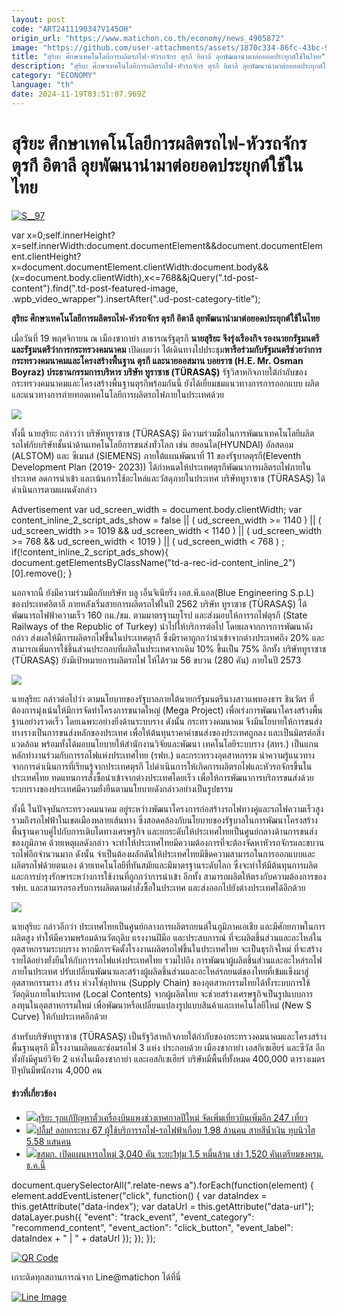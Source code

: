 ```yaml
---
layout: post
code: "ART2411190347V145OH"
origin_url: "https://www.matichon.co.th/economy/news_4905872"
image: "https://github.com/user-attachments/assets/1870c334-86fc-43bc-93d8-357864d9a17a"
title: "สุริยะ ศึกษาเทคโนโลยีการผลิตรถไฟ-หัวรถจักร ตุรกี อิตาลี ลุยพัฒนานำมาต่อยอดประยุกต์ใช้ในไทย"
description: "สุริยะ ศึกษาเทคโนโลยีการผลิตรถไฟ-หัวรถจักร ตุรกี อิตาลี ลุยพัฒนานำมาต่อยอดประยุกต์ใช้ในไทย"
category: "ECONOMY"
language: "th"
date: 2024-11-19T03:51:07.969Z
---
```


# สุริยะ ศึกษาเทคโนโลยีการผลิตรถไฟ-หัวรถจักร ตุรกี อิตาลี ลุยพัฒนานำมาต่อยอดประยุกต์ใช้ในไทย

[![](https://www.matichon.co.th/wp-content/uploads/2024/11/S__97.jpg "S__97")](https://www.matichon.co.th/wp-content/uploads/2024/11/S__97.jpg)

var x=0;self.innerHeight?x=self.innerWidth:document.documentElement&&document.documentElement.clientHeight?x=document.documentElement.clientWidth:document.body&&(x=document.body.clientWidth),x<=768&&jQuery(".td-post-content").find(".td-post-featured-image, .wpb\_video\_wrapper").insertAfter(".ud-post-category-title");

**สุริยะ ศึกษาเทคโนโลยีการผลิตรถไฟ-หัวรถจักร ตุรกี อิตาลี ลุยพัฒนานำมาต่อยอดประยุกต์ใช้ในไทย**

เมื่อวันที่ 19 พฤศจิกายน ณ เมืองซากาย่า สาธารณรัฐตุรกี **นายสุริยะ จึงรุ่งเรืองกิจ รองนายกรัฐมนตรี และรัฐมนตรีว่าการกระทรวงคมนาคม** เปิดเผยว่า ได้เดินทางไปประชุม**หารือร่วมกับรัฐมนตรีช่วยว่าการกระทรวงคมนาคมและโครงสร้างพื้นฐาน ตุรกี และนายออสมาน บอยราซ (H.E. Mr. Osman Boyraz) ประธานกรรมการบริหาร บริษัท ทูราซาช (TÜRASAŞ)** รัฐวิสาหกิจภายใต้กำกับของกระทรวงคมนาคมและโครงสร้างพื้นฐานตุรกีพร้อมกันนี้ ยังได้เยี่ยมชมแนวทางการการออกแบบ ผลิต และแนวทางการถ่ายทอดเทคโนโลยีการผลิตรถไฟภายในประเทศด้วย

![](https://www.matichon.co.th/wp-content/uploads/2024/11/S__99516486.jpg)

ทั้งนี้ นายสุริยะ กล่าวว่า บริษัททูราซาช (TÜRASAŞ) มีความร่วมมือในการพัฒนาเทคโนโลยีผลิตรถไฟกับบริษัทชั้นนำด้านเทคโนโลยีการขนส่งทั่วโลก เช่น ฮยอนได(HYUNDAI) อัลสตอม (ALSTOM) และ ซีเมนส์ (SIEMENS) ภายใต้แผนพัฒนาที่ 11 ของรัฐบาลตุรกี(Eleventh Development Plan (2019- 2023)) ได้กำหนดให้ประเทศตุรกีพัฒนาการผลิตรถไฟภายในประเทศ ลดการนำเข้า และเน้นการใช้อะไหล่และวัสดุภายในประเทศ บริษัททูราซาช (TÜRASAŞ) ได้ดำเนินการตามแผนดังกล่าว

Advertisement var ud\_screen\_width = document.body.clientWidth; var content\_inline\_2\_script\_ads\_show = false || ( ud\_screen\_width >= 1140 ) || ( ud\_screen\_width >= 1019 && ud\_screen\_width < 1140 ) || ( ud\_screen\_width >= 768 && ud\_screen\_width < 1019 ) || ( ud\_screen\_width < 768 ) ; if(!content\_inline\_2\_script\_ads\_show){ document.getElementsByClassName("td-a-rec-id-content\_inline\_2")\[0\].remove(); }

นอกจากนี้ ยังมีความร่วมมือกับบริษัท บลู เอ็นจิเนียริ่ง เอส.พี.แอล(Blue Engineering S.p.L) ของประเทศอิตาลี ภายหลังเริ่มสายการผลิตรถไฟในปี 2562 บริษัท ทูราซาช (TÜRASAŞ) ได้พัฒนารถไฟฟ้าความเร็ว 160 กม./ชม. ตามมาตรฐานยุโรป และส่งมอบให้การรถไฟตุรกี (State Railways of the Republic of Turkey) นำไปให้บริการต่อไป โดยผลจากการการพัฒนาดังกล่าว ส่งผลให้มีการผลิตรถไฟขึ้นในประเทศตุรกี ซึ่งมีราคาถูกกว่านำเข้าจากต่างประเทศถึง 20% และสามารถเพิ่มการใช้ชิ้นส่วนประกอบที่ผลิตในประเทศจากเดิม 10% ขึ้นเป็น 75% อีกทั้ง บริษัททูราซาช (TÜRASAŞ) ยังมีเป้าหมายการผลิตรถไฟ ให้ได้รวม 56 ขบวน (280 คัน) ภายในปี 2573

![](https://www.matichon.co.th/wp-content/uploads/2024/11/S__99516494.jpg)

นายสุริยะ กล่าวต่อไปว่า ตามนโยบายของรัฐบาลภายใต้นายกรัฐมนตรีนางสาวแพทองธาร ชินวัตร ที่ต้องการมุ่งเน้นให้มีการจัดทำโครงการขนาดใหญ่ (Mega Project) เพื่อเร่งการพัฒนาโครงสร้างพื้นฐานอย่างรวดเร็ว โดยเฉพาะอย่างยิ่งด้านระบบราง ดังนั้น กระทรวงคมนาคม จึงมีนโยบายให้การขนส่งทางรางเป็นการขนส่งหลักของประเทศ เพื่อให้ต้นทุนราคาค่าขนส่งของประเทศถูกลง และเป็นมิตรต่อสิ่งแวดล้อม พร้อมทั้งได้มอบนโยบายให้สำนักงานวิจัยและพัฒนา เทคโนโลยีระบบราง (สทร.) เป็นแกนหลักทำงานร่วมกับการรถไฟแห่งประเทศไทย (รฟท.) และกระทรวงอุตสาหกรรม นำความรู้แนวทางจากการดำเนินการที่เรียนรู้จากประเทศตุรกี ไปดำเนินการให้เกิดการผลิตรถไฟและหัวรถจักรขึ้นในประเทศไทย ทดแทนการสั่งซื้อนำเข้าจากต่างประเทศโดยเร็ว เพื่อให้การพัฒนาการบริการขนส่งด้วยระบบรางของประเทศมีความยั่งยืนตามนโยบายดังกล่าวอย่างเป็นรูปธรรม

ทั้งนี้ ในปัจจุบันกระทรวงคมนาคม อยู่ระหว่างพัฒนาโครงการก่อสร้างรถไฟทางคู่และรถไฟความเร็วสูง รวมถึงรถไฟฟ้าในเขตเมืองหลายเส้นทาง ซึ่งสอดคล้องกับนโยบายของรัฐบาลในการพัฒนาโครงสร้างพื้นฐานควบคู่ไปกับการเติบโตทางเศรษฐกิจ และยกระดับให้ประเทศไทยเป็นศูนย์กลางด้านการขนส่งของภูมิภาค ด้วยเหตุผลดังกล่าว จะทำให้ประเทศไทยมีความต้องการที่จะต้องจัดหาหัวรถจักรและขบวนรถไฟอีกจำนวนมาก ดังนั้น จำเป็นต้องผลักดันให้ประเทศไทยมีขีดความสามารถในการออกแบบและผลิตรถไฟด้วยตนเอง ด้วยเทคโนโลยีที่ทันสมัยและมีมาตรฐานระดับโลก ซึ่งจะทำให้มีต้นทุนการผลิตและการบำรุงรักษาระหว่างการใช้งานที่ถูกกว่าการนำเข้า อีกทั้ง สามารถผลิตให้ตรงกับความต้องการของ รฟท. และสามารถรองรับการผลิตตามคำสั่งซื้อในประเทศ และส่งออกไปยังต่างประเทศได้อีกด้วย

![](https://www.matichon.co.th/wp-content/uploads/2024/11/S__99516491.jpg)

นายสุริยะ กล่าวอีกว่า ประเทศไทยเป็นศูนย์กลางการผลิตรถยนต์ในภูมิภาคเอเชีย และมีศักยภาพในการผลิตสูง ทำให้มีความพร้อมด้านวัตถุดิบ แรงงานฝีมือ และประสบการณ์ ที่จะผลิตชิ้นส่วนและอะไหล่ในอุตสาหกรรมระบบราง หากมีการจัดตั้งโรงงานผลิตรถไฟขึ้นในประเทศไทย จะเป็นธุรกิจใหม่ ที่จะสร้างรายได้อย่างยั่งยืนให้กับการรถไฟแห่งประเทศไทย รวมไปถึง การพัฒนาผู้ผลิตชิ้นส่วนและอะไหล่รถไฟภายในประเทศ ปรับเปลี่ยนพัฒนาและสร้างผู้ผลิตชิ้นส่วนและอะไหล่รถยนต์ของไทยที่เข้มแข็งมาสู่อุตสาหกรรมราง สร้าง ห่วงโซ่อุปทาน (Supply Chain) ของอุตสาหกรรมไทยได้ทั้งระบบการใช้ วัตถุดิบภายในประเทศ (Local Contents) จากผู้ผลิตไทย จะช่วยสร้างเศรษฐกิจเป็นรูปแบบการลงทุนในอุตสาหกรรมใหม่ เพื่อพัฒนาหรือเปลี่ยนแปลงรูปแบบสินค้าและเทคโนโลยีใหม่ (New S Curve) ให้กับประเทศอีกด้วย

สำหรับบริษัททูราซาช (TÜRASAŞ) เป็นรัฐวิสาหกิจภายใต้กำกับของกระทรวงคมนาคมและโครงสร้างพื้นฐานตุรกี มีโรงงานผลิตและซ่อมรถไฟ 3 แห่ง ประกอบด้วย เมืองซากาย่า เอสกิเซเฮียร์ และซีวัส อีกทั้งยังมีศูนย์วิจัย 2 แห่งในเมืองซากาย่า และเอสกิเซเฮียร์ บริษัทมีพื้นที่ทั้งหมด 400,000 ตารางเมตร ปัจุบันมีพนักงาน 4,000 คน

#### ข่าวที่เกี่ยวข้อง

*   [![](https://www.matichon.co.th/wp-content/uploads/2024/11/S__336609431.jpg)สุริยะ รุกแก้ปัญหาตั๋วเครื่องบินแพงช่วงเทศกาลปีใหม่ จัดเพิ่มเที่ยวบินเพิ่มอีก 247 เที่ยว](https://www.matichon.co.th/economy/news_4904117)
*   [![](https://www.matichon.co.th/wp-content/uploads/2024/11/S__4514041-1.jpg)ปลื้ม! ลอยกระทง 67 ผู้ใช้บริการรถไฟ-รถไฟฟ้าเกือบ 1.98 ล้านคน สายสีน้ำเงิน ทุบนิวไฮ 5.58 แสนคน](https://www.matichon.co.th/economy/news_4903125)
*   [![](https://www.matichon.co.th/wp-content/uploads/2024/11/04-1-1.jpg)ขสมก. เปิดแผนหารถใหม่ 3,040 คัน ระยะ1ทุ่ม 1.5 หมื่นล้าน เช่า 1,520 คันเตรียมชงครม. ธ.ค.นี้](https://www.matichon.co.th/economy/news_4898660)

document.querySelectorAll(".relate-news a").forEach(function(element) { element.addEventListener("click", function() { var dataIndex = this.getAttribute("data-index"); var dataUrl = this.getAttribute("data-url"); dataLayer.push({ "event": "track\_event", "event\_category": "recommend\_content", "event\_action": "click\_button", "event\_label": dataIndex + " | " + dataUrl }); }); });

[![QR Code](https://www.matichon.co.th/wp-content/uploads/2023/07/wob1371z.jpg)](https://lin.ee/ht0nDxX)

เกาะติดทุกสถานการณ์จาก Line@matichon ได้ที่นี่

[![Line Image](https://www.matichon.co.th/wp-content/uploads/2023/07/th.png)](https://lin.ee/ht0nDxX)